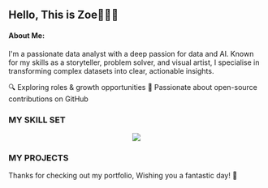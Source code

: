 ## Hello, This is Zoe👩🏻‍💻 

#### About Me: 
I'm a passionate data analyst with a deep passion for data and AI. Known for my skills as a storyteller, problem solver, and visual artist, I specialise in transforming complex datasets into clear, actionable insights. 

🔍 Exploring roles & growth opportunities
🚀 Passionate about open-source contributions on GitHub 

### MY SKILL SET
<p align="center">
  <a href="https://skillicons.dev">
    <img src="https://skillicons.dev/icons?i=py, r,azure" />
  </a>
</p>

### MY PROJECTS

Thanks for checking out my portfolio, Wishing you a fantastic day! 🌟
